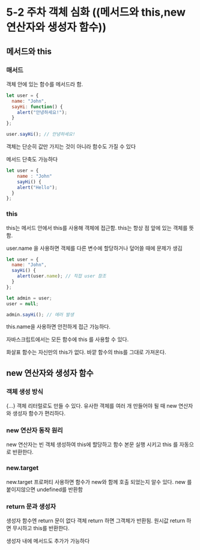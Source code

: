 # 5-2 주차 객체 심화 ((메서드와 this,new 연산자와 생성자 함수))

## 메서드와 this

### 매서드
객체 안에 있는 함수를 메서드라 함.
```javascript
let user = {
  name: "John",
  sayHi: function() {
    alert("안녕하세요!");
  }
};

user.sayHi(); // 안녕하세요!
```
객체는 단순히 값만 가지는 것이 아니라 함수도 가질 수 있다

메서드 단축도 가능하다
```javascript
let user = {
    name : "John"
    sayHi() {
    alert("Hello");
  }
};
```
### this
this는 메서드 안에서 this를 사용해 객체에 접근함.
this는 항상 점 앞에 있는 객체를 뜻함.

user.name 을 사용하면 객체를 다른 변수에 할당하거나 덮어쓸 때에 문제가 생김

```javascript
let user = {
  name: "John",
  sayHi() {
    alert(user.name); // 직접 user 참조
  }
};

let admin = user;
user = null;

admin.sayHi(); // 에러 발생
```
this.name을 사용하면 안전하게 접근 가능하다.

자바스크립트에서는 모든 함수에 this 를 사용할 수 있다.

화살표 함수는 자신만의 this가 없다.
바깥 함수의 this를 그대로 가져온다.

## new 연산자와 생성자 함수

### 객체 생성 방식
{...} 객체 리터럴로도 만들 수 있다.
유사한 객체를 여러 개 만들어야 될 때 new 연산자와 생성자 함수가 편리하다.

### new 연산자 동작 원리
new 연산자는 빈 객체 생성하여 this에 할당하고
함수 본문 실행 시키고 this 를 자동으로 반환한다.

### new.target
new.target 프로퍼티 사용하면 함수가 new와 함께 호출 되었는지 알수 있다.
new 를 붙이지않으면 undefined를 반환함

### return 문과 생성자
생성자 함수엔 return 문이 없다
객체 return 하면 그객체가 반환됨.
원시값 return 하면 무시하고 this를 반환한다.

생성자 내에 메서드도 추가가 가능하다